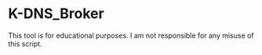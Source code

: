 # K-DNS_Broker
This tool is for educational purposes. I am not responsible for any misuse of this script.
